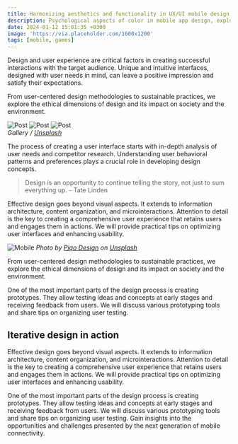 ```yaml
---
title: Harmonizing aesthetics and functionality in UX/UI mobile design
description: Psychological aspects of color in mobile app design, exploring how color choices can influence user perception, emotions, and overall engagement.
date: 2024-01-12 15:01:35 +0300
image: 'https://via.placeholder.com/1600x1200'
tags: [mobile, games]
---
```

Design and user experience are critical factors in creating successful interactions with the target audience. Unique and intuitive interfaces, designed with user needs in mind, can leave a positive impression and satisfy their expectations.

From user-centered design methodologies to sustainable practices, we explore the ethical dimensions of design and its impact on society and the environment.

<div class="gallery-box">
  <div class="gallery">
    <img src="https://via.placeholder.com/1600x1200" loading="lazy" alt="Post">
    <img src="https://via.placeholder.com/1600x1200" loading="lazy" alt="Post">
    <img src="https://via.placeholder.com/1600x1200" loading="lazy" alt="Post">
  </div>
  <em>Gallery / <a href="https://via.placeholder.com/1600x1200" target="_blank">Unsplash</a></em>
</div>

The process of creating a user interface starts with in-depth analysis of user needs and competitor research. Understanding user behavioral patterns and preferences plays a crucial role in developing design concepts.

> Design is an opportunity to continue telling the story, not just to sum everything up. - Tate Linden

Effective design goes beyond visual aspects. It extends to information architecture, content organization, and microinteractions. Attention to detail is the key to creating a comprehensive user experience that retains users and engages them in actions. We will provide practical tips on optimizing user interfaces and enhancing usability.

![Mobile](https://via.placeholder.com/1600x1200)
*Photo by [Piqo Design](https://via.placeholder.com/1600x1200) on [Unsplash](https://via.placeholder.com/1600x1200)*

From user-centered design methodologies to sustainable practices, we explore the ethical dimensions of design and its impact on society and the environment.

One of the most important parts of the design process is creating prototypes. They allow testing ideas and concepts at early stages and receiving feedback from users. We will discuss various prototyping tools and share tips on organizing user testing.

## Iterative design in action

Effective design goes beyond visual aspects. It extends to information architecture, content organization, and microinteractions. Attention to detail is the key to creating a comprehensive user experience that retains users and engages them in actions. We will provide practical tips on optimizing user interfaces and enhancing usability.

One of the most important parts of the design process is creating prototypes. They allow testing ideas and concepts at early stages and receiving feedback from users. We will discuss various prototyping tools and share tips on organizing user testing. Gain insights into the opportunities and challenges presented by the next generation of mobile connectivity.